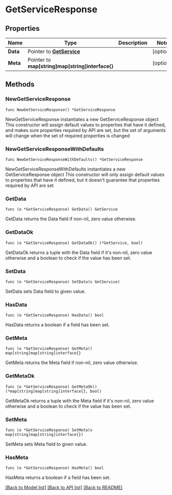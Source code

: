 # GetServiceResponse

## Properties

Name | Type | Description | Notes
------------ | ------------- | ------------- | -------------
**Data** | Pointer to [**GetService**](GetService.md) |  | [optional] 
**Meta** | Pointer to **map[string]map[string]interface{}** |  | [optional] 

## Methods

### NewGetServiceResponse

`func NewGetServiceResponse() *GetServiceResponse`

NewGetServiceResponse instantiates a new GetServiceResponse object
This constructor will assign default values to properties that have it defined,
and makes sure properties required by API are set, but the set of arguments
will change when the set of required properties is changed

### NewGetServiceResponseWithDefaults

`func NewGetServiceResponseWithDefaults() *GetServiceResponse`

NewGetServiceResponseWithDefaults instantiates a new GetServiceResponse object
This constructor will only assign default values to properties that have it defined,
but it doesn't guarantee that properties required by API are set

### GetData

`func (o *GetServiceResponse) GetData() GetService`

GetData returns the Data field if non-nil, zero value otherwise.

### GetDataOk

`func (o *GetServiceResponse) GetDataOk() (*GetService, bool)`

GetDataOk returns a tuple with the Data field if it's non-nil, zero value otherwise
and a boolean to check if the value has been set.

### SetData

`func (o *GetServiceResponse) SetData(v GetService)`

SetData sets Data field to given value.

### HasData

`func (o *GetServiceResponse) HasData() bool`

HasData returns a boolean if a field has been set.

### GetMeta

`func (o *GetServiceResponse) GetMeta() map[string]map[string]interface{}`

GetMeta returns the Meta field if non-nil, zero value otherwise.

### GetMetaOk

`func (o *GetServiceResponse) GetMetaOk() (*map[string]map[string]interface{}, bool)`

GetMetaOk returns a tuple with the Meta field if it's non-nil, zero value otherwise
and a boolean to check if the value has been set.

### SetMeta

`func (o *GetServiceResponse) SetMeta(v map[string]map[string]interface{})`

SetMeta sets Meta field to given value.

### HasMeta

`func (o *GetServiceResponse) HasMeta() bool`

HasMeta returns a boolean if a field has been set.


[[Back to Model list]](../README.md#documentation-for-models) [[Back to API list]](../README.md#documentation-for-api-endpoints) [[Back to README]](../README.md)


